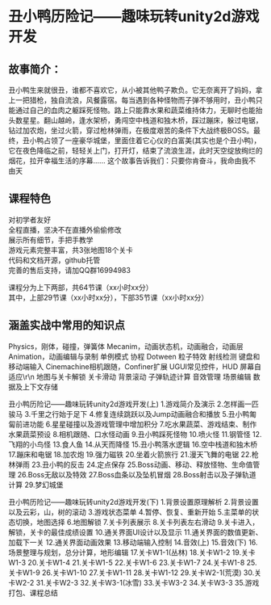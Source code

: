 # 丑小鸭历险记——趣味玩转unity2d游戏开发  
## 故事简介：  
  丑小鸭生来就很丑，谁都不喜欢它，从小被其他鸭子欺负。它无奈离开了妈妈，拿上一把猎枪，独自流浪，风餐露宿。每当遇到各种怪物而子弹不够用时，丑小鸭只能通过自己的血肉之躯踩死怪物。路上只能靠水果和蔬菜维持体力，无聊时也能抬头数星星。翻山越岭，逢水架桥，勇闯空中栈道和独木桥，踩过蹦床，躲过电锯，钻过加农炮，坐过火箭，穿过枪林弹雨，在极度艰苦的条件下大战终极BOSS。最终，丑小鸭占领了一座豪华城堡，里面住着它心仪的白富美(其实也是个丑小鸭)，它在夜色降临之前，轻轻关上门，打开灯，结束了流浪生涯，此时天空绽放绚烂的烟花，拉开幸福生活的序幕......
  这个故事告诉我们：只要你肯奋斗，我命由我不由天  
## 课程特色  
对初学者友好  
全程直播，坚决不在直播外偷偷修改  
展示所有细节，手把手教学  
游戏元素完整丰富，共3张地图18个关卡  
代码和文档开源，github托管  
完善的售后支持，请加QQ群16994983  

课程分为上下两部，共64节课（xx小时xx分）  
其中，上部29节课（xx小时xx分），下部35节课（xx小时xx分）  

## 涵盖实战中常用的知识点
Physics，刚体，碰撞，弹簧体
Mecanim，动画状态机，动画融合，动画层
Animation，动画编辑与录制
单例模式
协程
Dotween
粒子特效
射线检测
键盘和移动端输入
Cinemachine相机跟随，Confiner扩展
UGUI常见控件，HUD
屏幕自适应\r\n
地图与关卡解锁
关卡滑动
背景滚动
子弹轨迹计算
音效管理
场景编辑
数据及上下文存储

丑小鸭历险记——趣味玩转unity2d游戏开发(上)
1.游戏简介及演示
2.怎样画一匹骏马
3.千里之行始于足下
4.修复连续跳跃以及Jump动画融合和播放
5.丑小鸭匍匐前进功能
6.星星碰撞以及游戏管理中增加积分
7.吃水果蔬菜、游戏结束、制作水果蔬菜预设
8.相机跟随、口水怪动画
9.丑小鸭踩死怪物
10.喷火怪
11.钢管怪
12.飞翔的小鸟怪
13.食人鱼
14.从天而降怪
15.丑小鸭落水逻辑
16.空中栈道和独木桥
17.蹦床和电锯
18.加农炮
19.强力磁铁
20.坐着火箭旅行
21.漫天飞舞的电锯
22.枪林弹雨
23.丑小鸭的反击
24.定点保存
25.Boss动画、移动、释放怪物、生命值管理
26.Boss无敌以及特效
27.Boss血条以及坠机冒烟
28.Boss射击以及子弹轨道计算
29.梦幻城堡


丑小鸭历险记——趣味玩转unity2d游戏开发(下)
1.背景设置原理解析
2.背景设置以及云彩，山，树的滚动
3.游戏状态菜单
4.暂停、恢复、重新开始
5.主菜单的状态切换，地图选择
6.地图解锁
7.关卡列表展示
8.关卡列表左右滑动
9.关卡进入，解锁，关卡的最佳成绩设置
10.通关界面UI设计以及显示
11.通关界面的数值更新、加载下一关
12.通关界面动画效果
13.移动端输入控制
14.音效(上)
15.音效(下)
16.场景整理与规划，总分计算，地形编辑
17.关卡W1-1(丛林)
18.关卡W1-2
19.关卡W1-3
20.关卡W1-4
21.关卡W1-5
22.关卡W1-6
23.关卡W1-7
24.关卡W1-8
25.关卡W1-9
26.关卡W1-10
27.关卡W1-11
28.关卡W1-12
29.关卡W2-1(荒漠)
30.关卡W2-2
31.关卡W2-3
32.关卡W3-1(冰雪)
33.关卡W3-2
34.关卡W3-3
35.游戏打包、课程总结
